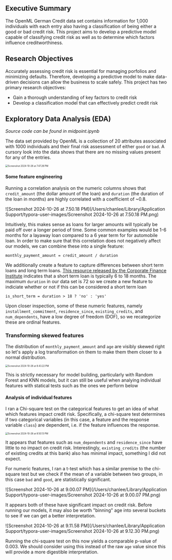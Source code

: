 ## Executive Summary

The OpenML German Credit data set contains information for 1,000 individuals with each entry also having a classification of being either a good or bad credit risk. This project aims to develop a predictive model capable of classifying credit risk as well as to determine which factors influence creditworthiness.

## Research Objectives

Accurately assessing credit risk is essential for managing porfolios and minimizing defaults. Therefore, developing a predictive model to make data-driven decisions can allow the business to scale safely. This project has two primary research objectives:

* Gain a thorough understanding of key factors to credit risk
* Develop a classification model that can effectively predict credit risk

## Exploratory Data Analysis (EDA)

*Source code can be found in midpoint.ipynb*

The data set provided by OpenML is a collection of 20 attributes associated with 1000 individuals and their final risk assessment of either `good` or `bad`. A cursory look into the data shows that there are no missing values present for any of the entries.

<img src="/Users/chanlee/Library/Application Support/typora-user-images/Screenshot 2024-10-26 at 7.47.26 PM.png" alt="Screenshot 2024-10-26 at 7.47.26 PM" style="zoom:50%;" />

#### Some feature engineering

Running a correlation analysis on the numeric columns shows that `credit_amount` (the dollar amount of the loan) and `duration` (the duration of the loan in months) are highly correlated with a coefficient of ~0.8.

![Screenshot 2024-10-26 at 7.50.18 PM](/Users/chanlee/Library/Application Support/typora-user-images/Screenshot 2024-10-26 at 7.50.18 PM.png)

Intuitively, this makes sense as loans for larger amounts will typically be paid off over a longer period of time. Some common examples would be 1-6 months for a layaway loan compared to a 6 year term for for automobile loan. In order to make sure that this correlation does not negatively affect our models, we can combine these into a single feature:

```
monthly_payment_amount = credit_amount / duration
```

We additionally create a feature to capture differences between short term loans and long term loans. [This resource released by the Corporate Finance Institute](https://corporatefinanceinstitute.com/resources/accounting/short-term-loan/) indicates that a short term loan is typically 6 to 18 months. The maximum `duration` in our data set is 72 so we create a new feature to indiciate whether or not if this can be considered a short term loan

```
is_short_term = duration > 18 ? 'no' : 'yes'
```

Upon closer inspection, some of these numeric features, namely `installment_commitment`, `residence_since`, `existing_credits`, and `num_dependents`, have a low degree of freedom (DOF), so we recategorize these are ordinal features.

### Transforming skewed features

The distribution of `monthly_payment_amount` and `age` are visibly skewed right so let's apply a log transformation on them to make them them closer to a normal distribution.

<img src="/Users/chanlee/Library/Application Support/typora-user-images/Screenshot 2024-10-26 at 8.43.22 PM.png" alt="Screenshot 2024-10-26 at 8.43.22 PM" style="zoom:50%;" />

This is strictly necessary for model building, particularly with Random Forest and KNN models, but it can still be useful when analying individual features with statical tests such as the ones we perform below

#### Analysis of individual features

I ran a Chi-square test on the categorical features to get an idea of what which features impact credit risk. Specifically, a chi-square test determines if two categorical variables (in this case, a feature and the response variable `class`) are dependent, i.e. if the feature influences the response.

<img src="/Users/chanlee/Library/Application Support/typora-user-images/Screenshot 2024-10-26 at 8.50.13 PM.png" alt="Screenshot 2024-10-26 at 8.50.13 PM" style="zoom:50%;" />

It appears that features such as `num_dependents` and `residence_since` have little to no impact on credit risk. Interestingly, `existing_credits` (the number of existing credits at this bank) also has minimal impact, something I did not expect.

For numeric features, I ran a t-test which has a similar premise to the chi-square test but we check if the mean of a variable between two groups, in this case `bad` and `good`, are statistically significant.

![Screenshot 2024-10-26 at 9.00.07 PM](/Users/chanlee/Library/Application Support/typora-user-images/Screenshot 2024-10-26 at 9.00.07 PM.png)

It appears both of these have significant impact on credit risk. Before running our models, it may also be worth "binning" age into several buckets to see if we can get a better interpretation.

![Screenshot 2024-10-26 at 9.11.58 PM](/Users/chanlee/Library/Application Support/typora-user-images/Screenshot 2024-10-26 at 9.12.30 PM.png)

Running the chi-square test on this now yields a comparable p-value of 0.003. We should consider using this instead of the raw `age` value since this will provide a more digestible interpretation.
